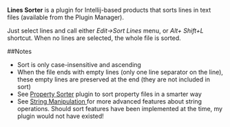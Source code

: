 **Lines Sorter** is a plugin for Intellij-based products that sorts lines in text files (available from the Plugin Manager).

Just select lines and call either *Edit->Sort Lines* menu, or *Alt+ Shift+L* shortcut. When no lines are selected, the whole file is sorted.

##Notes
* Sort is only case-insensitive and ascending
* When the file ends with empty lines (only one line separator on the line), these empty lines are preserved at the end (they are not included in sort)
* See [Property Sorter](https://plugins.jetbrains.com/plugin/4055) plugin to sort property files in a smarter way
* See [String Manipulation ](https://plugins.jetbrains.com/plugin/2162) for more advanced features about string operations. Should sort features have been implemented at the time, my plugin would not have existed!
